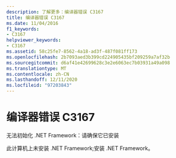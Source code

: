 ```yaml
---
description: 了解更多：编译器错误 C3167
title: 编译器错误 C3167
ms.date: 11/04/2016
f1_keywords:
- C3167
helpviewer_keywords:
- C3167
ms.assetid: 58c25fe7-8562-4a18-ad3f-487f081ff173
ms.openlocfilehash: 2b7093aed3b399cd224905435bf209259a7af32b
ms.sourcegitcommit: d6af41e42699628c3e2e6063ec7b03931a49a098
ms.translationtype: MT
ms.contentlocale: zh-CN
ms.lasthandoff: 12/11/2020
ms.locfileid: "97203843"
---
```

# <a name="compiler-error-c3167"></a>编译器错误 C3167

无法初始化 .NET Framework：请确保它已安装

此计算机上未安装 .NET Framework;安装 .NET Framework。

